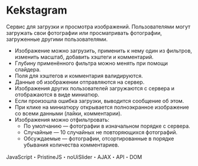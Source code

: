 # Kekstagram

Сервис для загрузки и просмотра изображений. Пользователями могут загружать свои фотографии или просматривать фотографии, загруженные другими пользователями.

- Изображение можно загрузить, применить к нему один из фильтров, изменить масштаб, добавить хэштеги и комментарий.
- Глубину применённого фильтра можно менять при помощи слайдера.
- Поля для хэштегов и комментария валидируются.
- Данные об изображении отправляются на сервер.
- Изображения других пользователей загружаются с сервера и отображаются в виде миниатюр.
- Если произошла ошибка загрузки, выводится сообщение об этом.
- При клике на миниатюру открывается полноэкранное изображение со всеми данными (лайки, комментарии).
- Изображения можно отфильтровать:
  - По умолчанию — фотографии в изначальном порядке с сервера.
  - Случайные — 10 случайных не повторяющихся фотографий.
  - Обсуждаемые — фотографии, отсортированные в порядке убывания количества комментариев.

JavaScript・PristineJS・noUiSlider・AJAX・API・DOM
